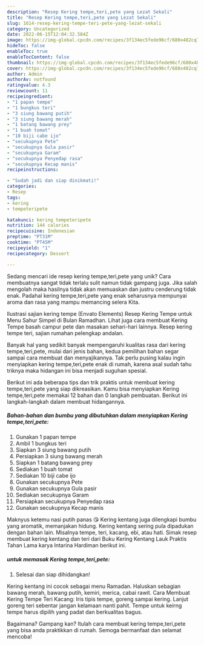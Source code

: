 ```yaml
---
description: "Resep Kering tempe,teri,pete yang Lezat Sekali"
title: "Resep Kering tempe,teri,pete yang Lezat Sekali"
slug: 1614-resep-kering-tempe-teri-pete-yang-lezat-sekali
category: Uncategorized
date: 2022-06-15T12:04:32.584Z
image: https://img-global.cpcdn.com/recipes/3f134ec5fede96cf/680x482cq70/kering-tempeteripete-foto-resep-utama.jpg
hideToc: false
enableToc: true
enableTocContent: false
thumbnail: https://img-global.cpcdn.com/recipes/3f134ec5fede96cf/680x482cq70/kering-tempeteripete-foto-resep-utama.jpg
cover: https://img-global.cpcdn.com/recipes/3f134ec5fede96cf/680x482cq70/kering-tempeteripete-foto-resep-utama.jpg
author: Admin
authorAv: notfound
ratingvalue: 4.3
reviewcount: 11
recipeingredient:
- "1 papan tempe"
- "1 bungkus teri"
- "3 siung bawang putih"
- "3 siung bawang merah"
- "1 batang bawang prey"
- "1 buah tomat"
- "10 biji cabe ijo"
- "secukupnya Pete"
- "secukupnya Gula pasir"
- "secukupnya Garam"
- "secukupnya Penyedap rasa"
- "secukupnya Kecap manis"
recipeinstructions:

- "Sudah jadi dan siap dinikmati!"
categories:
- Resep
tags:
- kering
- tempeteripete

katakunci: kering tempeteripete 
nutrition: 144 calories
recipecuisine: Indonesian
preptime: "PT31M"
cooktime: "PT45M"
recipeyield: "1"
recipecategory: Dessert

---
```





Sedang mencari ide resep kering tempe,teri,pete yang unik? Cara membuatnya sangat tidak terlalu sulit namun tidak gampang juga. Jika salah mengolah maka hasilnya tidak akan memuaskan dan justru cenderung tidak enak. Padahal kering tempe,teri,pete yang enak seharusnya mempunyai aroma dan rasa yang mampu memancing selera Kita.





Ilustrasi sajian kering tempe (Envato Elements) Resep Kering Tempe untuk Menu Sahur Simpel di Bulan Ramadhan. Lihat juga cara membuat Kering Tempe basah campur pete dan masakan sehari-hari lainnya. Resep kering tempe teri, sajian rumahan pelengkap andalan.

Banyak hal yang sedikit banyak mempengaruhi kualitas rasa dari kering tempe,teri,pete, mulai dari jenis bahan, kedua pemilihan bahan segar sampai cara membuat dan menyajikannya. Tak perlu pusing kalau ingin menyiapkan kering tempe,teri,pete enak di rumah, karena asal sudah tahu triknya maka hidangan ini bisa menjadi suguhan spesial.






Berikut ini ada beberapa tips dan trik praktis untuk membuat kering tempe,teri,pete yang siap dikreasikan. Kamu bisa menyiapkan Kering tempe,teri,pete memakai 12 bahan dan 0 langkah pembuatan. Berikut ini langkah-langkah dalam membuat hidangannya.

<!--inarticleads1-->

##### Bahan-bahan dan bumbu yang dibutuhkan dalam menyiapkan Kering tempe,teri,pete:

1. Gunakan 1 papan tempe
1. Ambil 1 bungkus teri
1. Siapkan 3 siung bawang putih
1. Persiapkan 3 siung bawang merah
1. Siapkan 1 batang bawang prey
1. Sediakan 1 buah tomat
1. Sediakan 10 biji cabe ijo
1. Gunakan secukupnya Pete
1. Gunakan secukupnya Gula pasir
1. Sediakan secukupnya Garam
1. Persiapkan secukupnya Penyedap rasa
1. Gunakan secukupnya Kecap manis


Maknyus ketemu nasi putih panas 😘 Kering kentang juga dilengkapi bumbu yang aromatik, memanjakan hidung. Kering kentang sering pula dipadukan dengan bahan lain. Misalnya tempe, teri, kacang, ebi, atau hati. Simak resep membuat kering kentang dan teri dari Buku Kering Kentang Lauk Praktis Tahan Lama karya Intarina Hardiman berikut ini. 

<!--inarticleads2-->

#####  untuk memasak Kering tempe,teri,pete:


1. Selesai dan siap dihidangkan!

Kering kentang ini cocok sebagai menu Ramadan. Haluskan sebagian bawang merah, bawang putih, kemiri, merica, cabai rawit. Cara Membuat Kering Tempe Teri Kacang: Iris tipis tempe, goreng sampai kering. Lanjut goreng teri sebentar jangan kelamaan nanti pahit. Tempe untuk keirng tempe harus dipilih yang padat dan berkualitas bagus. 

Bagaimana? Gampang kan? Itulah cara membuat kering tempe,teri,pete yang bisa anda praktikkan di rumah. Semoga bermanfaat dan selamat mencoba!
